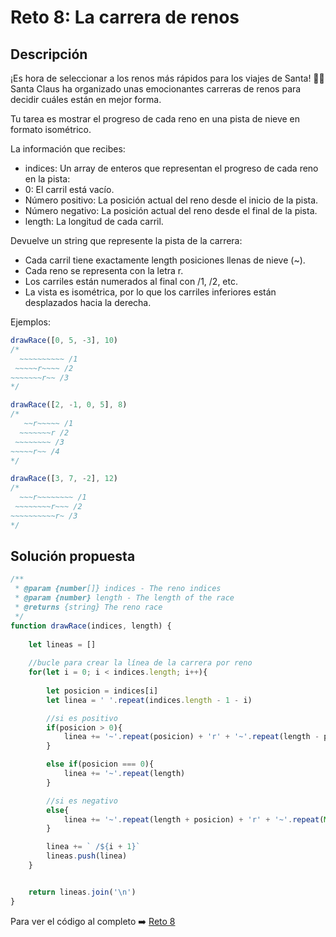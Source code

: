 # Reto 8: La carrera de renos
## Descripción

¡Es hora de seleccionar a los renos más rápidos para los viajes de Santa! 🦌🎄
Santa Claus ha organizado unas emocionantes carreras de renos para decidir cuáles están en mejor forma.

Tu tarea es mostrar el progreso de cada reno en una pista de nieve en formato isométrico.

La información que recibes:

* indices: Un array de enteros que representan el progreso de cada reno en la pista:
* 0: El carril está vacío.
* Número positivo: La posición actual del reno desde el inicio de la pista.
* Número negativo: La posición actual del reno desde el final de la pista.
* length: La longitud de cada carril.

Devuelve un string que represente la pista de la carrera:

* Cada carril tiene exactamente length posiciones llenas de nieve (~).
* Cada reno se representa con la letra r.
* Los carriles están numerados al final con /1, /2, etc.
* La vista es isométrica, por lo que los carriles inferiores están desplazados hacia la derecha.

Ejemplos:

```js
drawRace([0, 5, -3], 10)
/*
  ~~~~~~~~~~ /1
 ~~~~~r~~~~ /2
~~~~~~~r~~ /3
*/

drawRace([2, -1, 0, 5], 8)
/*
   ~~r~~~~~ /1
  ~~~~~~~r /2
 ~~~~~~~~ /3
~~~~~r~~ /4
*/

drawRace([3, 7, -2], 12)
/*
  ~~~r~~~~~~~~ /1
 ~~~~~~~~r~~~ /2
~~~~~~~~~~r~ /3
*/
```

## Solución propuesta

```js
/**
 * @param {number[]} indices - The reno indices
 * @param {number} length - The length of the race
 * @returns {string} The reno race
 */
function drawRace(indices, length) {
    
    let lineas = []
    
    //bucle para crear la línea de la carrera por reno
    for(let i = 0; i < indices.length; i++){
        
        let posicion = indices[i]
        let linea = ' '.repeat(indices.length - 1 - i)

        //si es positivo
        if(posicion > 0){
            linea += '~'.repeat(posicion) + 'r' + '~'.repeat(length - posicion - 1)
        }

        else if(posicion === 0){
            linea += '~'.repeat(length)
        }

        //si es negativo
        else{
            linea += '~'.repeat(length + posicion) + 'r' + '~'.repeat(Math.abs(posicion) - 1)
        }

        linea += ` /${i + 1}`
        lineas.push(linea)
    }


    return lineas.join('\n')
}
```

Para ver el código al completo :arrow_right:
[Reto 8](https://github.com/Sara-404/adventjs-2024/blob/main/reto8.js)